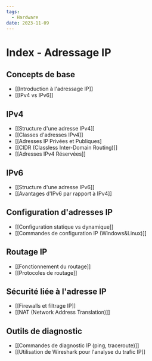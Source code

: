 ```yaml
---
tags:
  - Hardware
date: 2023-11-09
---
```


# Index - Adressage IP

## Concepts de base
- [[Introduction à l'adressage IP]]
- [[IPv4 vs IPv6]]

## IPv4
- [[Structure d'une adresse IPv4]]
- [[Classes d'adresses IPv4]]
- [[Adresses IP Privées et Publiques]
- [[CIDR (Classless Inter-Domain Routing)]]
- [[Adresses IPv4 Réservées]]

## IPv6
- [[Structure d'une adresse IPv6]]
- [[Avantages d'IPv6 par rapport à IPv4]]

## Configuration d'adresses IP
- [[Configuration statique vs dynamique]]
- [[Commandes de configuration IP (Windows&Linux)]]

## Routage IP
- [[Fonctionnement du routage]]
- [[Protocoles de routage]]

## Sécurité liée à l'adresse IP
- [[Firewalls et filtrage IP]]
- [[NAT (Network Address Translation)]]

## Outils de diagnostic
- [[Commandes de diagnostic IP (ping, traceroute)]]
- [[Utilisation de Wireshark pour l'analyse du trafic IP]]
